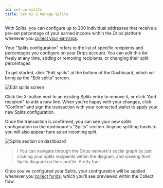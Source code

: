 ```yaml
---
id: set-up-splits
title: Set Up & Manage Splits
---
```


With Splits, you can configure up to 200 individual addresses that receive a pre-set percentage of your earned income within the Drips platform whenever you <a href="/docs/streaming-and-splitting/manage-funds/collect-earnings" target="_blank">collect your earnings</a>.

Your "Splits configuration" refers to the list of specific recipients and percentages you configure on your Drips account. You can edit this list freely at any time, adding or removing recipients, or changing their split percentages.

To get started, click "Edit splits" at the bottom of the Dashboard, which will bring up the "Edit splits" screen.

![Edit splits screen](/img/drips-app/edit-splits/1.png)

Click the X-button next to an existing Splits entry to remove it, or click "Add recipient" to add a new line. When you're happy with your changes, click "Confirm" and sign the transaction with your connected wallet to apply your new Splits configuration.

Once the transaction is confirmed, you can see your new splits configuration on the dashboard's "Splits" section. Anyone splitting funds to you will also appear here as an incoming split.

![Splits section on dashboard](/img/drips-app/edit-splits/2.png)

> ℹ️ You can navigate through the Drips network's social graph by just clicking your splits recipients within the diagram, and viewing *their* Splits diagram on their profile. Pretty fun!

Once you've configured your Splits, your configuration will be applied whenever you <a href="/docs/streaming-and-splitting/manage-funds/collect-earnings" target="_blank">collect funds</a>, which you'll see previewed within the Collect flow.
